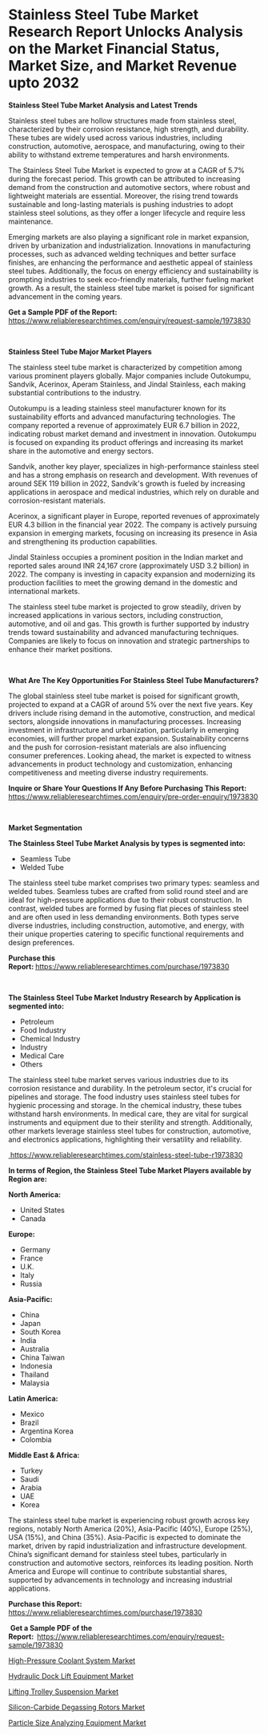 <p><h1>Stainless Steel Tube Market Research Report Unlocks Analysis on the Market Financial Status, Market Size, and Market Revenue upto 2032</h1></p><p><strong>Stainless Steel Tube Market Analysis and Latest Trends</strong></p>
<p><p>Stainless steel tubes are hollow structures made from stainless steel, characterized by their corrosion resistance, high strength, and durability. These tubes are widely used across various industries, including construction, automotive, aerospace, and manufacturing, owing to their ability to withstand extreme temperatures and harsh environments.</p><p>The Stainless Steel Tube Market is expected to grow at a CAGR of 5.7% during the forecast period. This growth can be attributed to increasing demand from the construction and automotive sectors, where robust and lightweight materials are essential. Moreover, the rising trend towards sustainable and long-lasting materials is pushing industries to adopt stainless steel solutions, as they offer a longer lifecycle and require less maintenance.</p><p>Emerging markets are also playing a significant role in market expansion, driven by urbanization and industrialization. Innovations in manufacturing processes, such as advanced welding techniques and better surface finishes, are enhancing the performance and aesthetic appeal of stainless steel tubes. Additionally, the focus on energy efficiency and sustainability is prompting industries to seek eco-friendly materials, further fueling market growth. As a result, the stainless steel tube market is poised for significant advancement in the coming years.</p></p>
<p><strong>Get a Sample PDF of the Report:&nbsp;</strong> <a href="https://www.reliableresearchtimes.com/enquiry/request-sample/1973830?utm_campaign=3002&utm_medium=2&utm_source=Github&utm_content=ia&utm_term=02042025&utm_id=stainless-steel-tube">https://www.reliableresearchtimes.com/enquiry/request-sample/1973830</a></p>
<p>&nbsp;</p>
<p><strong>Stainless Steel Tube Major Market Players</strong></p>
<p><p>The stainless steel tube market is characterized by competition among various prominent players globally. Major companies include Outokumpu, Sandvik, Acerinox, Aperam Stainless, and Jindal Stainless, each making substantial contributions to the industry.</p><p>Outokumpu is a leading stainless steel manufacturer known for its sustainability efforts and advanced manufacturing technologies. The company reported a revenue of approximately EUR 6.7 billion in 2022, indicating robust market demand and investment in innovation. Outokumpu is focused on expanding its product offerings and increasing its market share in the automotive and energy sectors.</p><p>Sandvik, another key player, specializes in high-performance stainless steel and has a strong emphasis on research and development. With revenues of around SEK 119 billion in 2022, Sandvik's growth is fueled by increasing applications in aerospace and medical industries, which rely on durable and corrosion-resistant materials.</p><p>Acerinox, a significant player in Europe, reported revenues of approximately EUR 4.3 billion in the financial year 2022. The company is actively pursuing expansion in emerging markets, focusing on increasing its presence in Asia and strengthening its production capabilities.</p><p>Jindal Stainless occupies a prominent position in the Indian market and reported sales around INR 24,167 crore (approximately USD 3.2 billion) in 2022. The company is investing in capacity expansion and modernizing its production facilities to meet the growing demand in the domestic and international markets.</p><p>The stainless steel tube market is projected to grow steadily, driven by increased applications in various sectors, including construction, automotive, and oil and gas. This growth is further supported by industry trends toward sustainability and advanced manufacturing techniques. Companies are likely to focus on innovation and strategic partnerships to enhance their market positions.</p></p>
<p>&nbsp;</p>
<p><strong>What Are The Key Opportunities For Stainless Steel Tube Manufacturers?</strong></p>
<p><p>The global stainless steel tube market is poised for significant growth, projected to expand at a CAGR of around 5% over the next five years. Key drivers include rising demand in the automotive, construction, and medical sectors, alongside innovations in manufacturing processes. Increasing investment in infrastructure and urbanization, particularly in emerging economies, will further propel market expansion. Sustainability concerns and the push for corrosion-resistant materials are also influencing consumer preferences. Looking ahead, the market is expected to witness advancements in product technology and customization, enhancing competitiveness and meeting diverse industry requirements.</p></p>
<p><strong>Inquire or Share Your Questions If Any Before Purchasing This Report:</strong> <a href="https://www.reliableresearchtimes.com/enquiry/pre-order-enquiry/1973830?utm_campaign=3002&utm_medium=2&utm_source=Github&utm_content=ia&utm_term=02042025&utm_id=stainless-steel-tube">https://www.reliableresearchtimes.com/enquiry/pre-order-enquiry/1973830</a></p>
<p>&nbsp;</p>
<p><strong>Market Segmentation</strong></p>
<p><strong>The Stainless Steel Tube Market Analysis by types is segmented into:</strong></p>
<p><ul><li>Seamless Tube</li><li>Welded Tube</li></ul></p>
<p><p>The stainless steel tube market comprises two primary types: seamless and welded tubes. Seamless tubes are crafted from solid round steel and are ideal for high-pressure applications due to their robust construction. In contrast, welded tubes are formed by fusing flat pieces of stainless steel and are often used in less demanding environments. Both types serve diverse industries, including construction, automotive, and energy, with their unique properties catering to specific functional requirements and design preferences.</p></p>
<p><strong>Purchase this Report:&nbsp;</strong><a href="https://www.reliableresearchtimes.com/purchase/1973830?utm_campaign=3002&utm_medium=2&utm_source=Github&utm_content=ia&utm_term=02042025&utm_id=stainless-steel-tube">https://www.reliableresearchtimes.com/purchase/1973830</a></p>
<p>&nbsp;</p>
<p><strong>The Stainless Steel Tube Market Industry Research by Application is segmented into:</strong></p>
<p><ul><li>Petroleum</li><li>Food Industry</li><li>Chemical Industry</li><li>Industry</li><li>Medical Care</li><li>Others</li></ul></p>
<p><p>The stainless steel tube market serves various industries due to its corrosion resistance and durability. In the petroleum sector, it's crucial for pipelines and storage. The food industry uses stainless steel tubes for hygienic processing and storage. In the chemical industry, these tubes withstand harsh environments. In medical care, they are vital for surgical instruments and equipment due to their sterility and strength. Additionally, other markets leverage stainless steel tubes for construction, automotive, and electronics applications, highlighting their versatility and reliability.</p></p>
<p><a href="https://www.reliableresearchtimes.com/stainless-steel-tube-r1973830?utm_campaign=3002&utm_medium=2&utm_source=Github&utm_content=ia&utm_term=02042025&utm_id=stainless-steel-tube">&nbsp;https://www.reliableresearchtimes.com/stainless-steel-tube-r1973830</a></p>
<p><strong>In terms of Region, the Stainless Steel Tube Market Players available by Region are:</strong></p>
<p>
    <p> <strong> North America: </strong>
        <ul>
            <li>United States</li>
            <li>Canada</li>
        </ul>
        </p> 
    <p> <strong> Europe: </strong>
        <ul>
            <li>Germany</li>
            <li>France</li>
            <li>U.K.</li>
            <li>Italy</li>
            <li>Russia</li>
        </ul>
        </p> 
    <p> <strong> Asia-Pacific: </strong>
        <ul>
            <li>China</li>
            <li>Japan</li>
            <li>South Korea</li>
            <li>India</li>
            <li>Australia</li>
            <li>China Taiwan</li>
            <li>Indonesia</li>
            <li>Thailand</li>
            <li>Malaysia</li>
        </ul>
        </p> 
    <p> <strong> Latin America: </strong>
        <ul>
            <li>Mexico</li>
            <li>Brazil</li>
            <li>Argentina Korea</li>
            <li>Colombia</li>
        </ul>
        </p> 
    <p> <strong> Middle East & Africa: </strong>
        <ul>
            <li>Turkey</li>
            <li>Saudi</li>
            <li>Arabia</li>
            <li>UAE</li>
            <li>Korea</li>
        </ul>
    </p>
    </p>
<p><p>The stainless steel tube market is experiencing robust growth across key regions, notably North America (20%), Asia-Pacific (40%), Europe (25%), USA (15%), and China (35%). Asia-Pacific is expected to dominate the market, driven by rapid industrialization and infrastructure development. China’s significant demand for stainless steel tubes, particularly in construction and automotive sectors, reinforces its leading position. North America and Europe will continue to contribute substantial shares, supported by advancements in technology and increasing industrial applications.</p></p>
<p><strong>Purchase this Report: </strong><a href="https://www.reliableresearchtimes.com/purchase/1973830?utm_campaign=3002&utm_medium=2&utm_source=Github&utm_content=ia&utm_term=02042025&utm_id=stainless-steel-tube">https://www.reliableresearchtimes.com/purchase/1973830</a></p>
<p>&nbsp;<strong>Get a Sample PDF of the Report:&nbsp;&nbsp;</strong><a href="https://www.reliableresearchtimes.com/enquiry/request-sample/1973830?utm_campaign=3002&utm_medium=2&utm_source=Github&utm_content=ia&utm_term=02042025&utm_id=stainless-steel-tube">https://www.reliableresearchtimes.com/enquiry/request-sample/1973830</a></p>
<p><strong></strong></p>
<p><p><a href="https://www.linkedin.com/pulse/projected-growth-high-pressure-coolant-system-market-size-scope-boybe?utm_campaign=3002&utm_medium=2&utm_source=Github&utm_content=ia&utm_term=02042025&utm_id=stainless-steel-tube">High-Pressure Coolant System Market</a></p><p><a href="https://www.linkedin.com/pulse/hydraulic-dock-lift-equipment-market-evolution-regional-wbt2e?utm_campaign=3002&utm_medium=2&utm_source=Github&utm_content=ia&utm_term=02042025&utm_id=stainless-steel-tube">Hydraulic Dock Lift Equipment Market</a></p><p><a href="https://www.linkedin.com/pulse/lifting-trolley-suspension-market-deployment-global-opportunities-yf0je?utm_campaign=3002&utm_medium=2&utm_source=Github&utm_content=ia&utm_term=02042025&utm_id=stainless-steel-tube">Lifting Trolley Suspension Market</a></p><p><a href="https://www.linkedin.com/pulse/silicon-carbide-degassing-rotors-industry-sector-new-technologies-lcime?utm_campaign=3002&utm_medium=2&utm_source=Github&utm_content=ia&utm_term=02042025&utm_id=stainless-steel-tube">Silicon-Carbide Degassing Rotors Market</a></p><p><a href="https://www.linkedin.com/pulse/comprehensive-report-particle-size-analyzing-equipment-8mufe?utm_campaign=3002&utm_medium=2&utm_source=Github&utm_content=ia&utm_term=02042025&utm_id=stainless-steel-tube">Particle Size Analyzing Equipment Market</a></p></p>